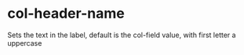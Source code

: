 # col-header-name

Sets the text in the label, default is the col-field value, with first letter a uppercase

